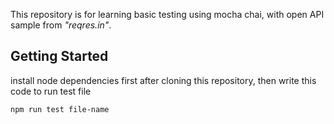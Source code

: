 This repository is for learning basic testing using mocha chai, with open API sample from *"reqres.in"*. 

## Getting Started

install node dependencies first after cloning this repository, then write this code to run test file
```git bash
npm run test file-name
```
